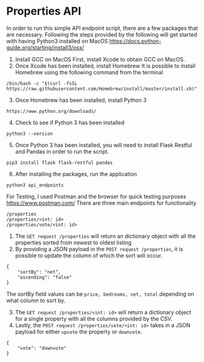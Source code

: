 # Properties API
In order to run this simple API endpoint script, there are a few packages that are necessary. 
Following the steps provided by the following will get started with having Python3 installed on MacOS
https://docs.python-guide.org/starting/install3/osx/

1. Install GCC on MacOS
First, install Xcode to obtain GCC on MacOS. 
2. Once Xcode has been installed, install Homebrew
It is possible to install Homebrew using the following command from the terminal
```
/bin/bash -c "$(curl -fsSL https://raw.githubusercontent.com/Homebrew/install/master/install.sh)"
```
3. Once Homebrew has been installed, install Python 3
```
https://www.python.org/downloads/
```
4. Check to see if Python 3 has been installed
```
python3 --version
```
5. Once Python 3 has been installed, you will need to install Flask Restful and Pandas in order to run the script. 
```
pip3 install flask flask-restful pandas
```
6. After installing the packages, run the application
```
python3 api_endpoints
```

For Testing, I used Postman and the browser for quick testing purposes
https://www.postman.com/
There are three main endpoints for functionality
```
/properties
/properties/<int: id>
/properties/vote/<int: id>
```
1. The ```GET request /properties``` will return an dictionary object with all the properties sorted from newest to oldest listing
2. By providing a JSON payload in the ```POST request /properties```, it is possible to update the column of which the sort will occur. 
```
{
    "sortBy": "net",
    "ascending": "false"
}
```
The sortBy field values can be ```price, bedrooms, net, total``` depending on what column to sort by.

3. The ```GET request /properties/<int: id>``` will return a dictionary object for a single property with all the columns provided by the CSV. 
4. Lastly, the ```POST request /properties/vote/<int: id>``` takes in a JSON payload for either ```upvote``` the property or ```downvote```.
```
{
    "vote": "downvote"
}
```
